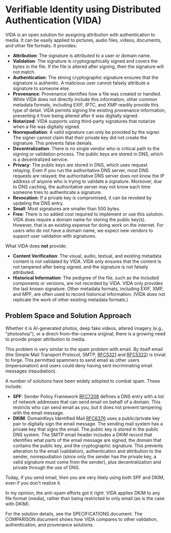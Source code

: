 # Verifiable Identity using Distributed Authentication (VIDA)

VIDA is an open solution for assigning attribution with authentication to media. It can be easily applied to pictures, audio files, videos, documents, and other file formats. It provides:
- **Attribution**: The signature is attributed to a user or domain name.
- **Validation**: The signature is cryptographically signed and covers the bytes in the file. If the file is altered after signing, then the signature will not match.
- **Authentication**: The strong cryptographic signature ensures that the signature is authentic. A malicious user cannot falsely attribute a signature to someone else.
- **Provenance**: Provenance identifies how a file was created or handled. While VIDA does not directly include this information, other common metadata formats, including EXIF, IPTC, and XMP readily provide this type of detail. VIDA permits signing the existing provenance information, preventing it from being altered after it was digitally signed.
- **Notarized**: VIDA supports using third-party signatures that notarize when a file was digitally signed.
- **Nonrepudiation**: A valid signature can only be provided by the signer. The signer cannot claim that their private key did not create the signature. This prevents false denials.
- **Decentralization**: There is no single vendor who is critical path to the signing or validation process. The public keys are stored in DNS, which is a decentralized service.
- **Privacy**: The public keys are stored in DNS, which uses request relaying. Even if you run the authoritative DNS server, most DNS requests are relayed; the authoritative DNS server does not know the IP address of anyone who is trying to validate a signature. Moreover, due to DNS caching, the authoritative server may not know each time someone tries to authenticate a signature.
- **Revocation**: If a private key is compromised, it can be revoked by updating the DNS entry.
- **Small**: Most signatures are smaller than 500 bytes.
- **Free**: There is no added cost required to implement or use this solution. VIDA does require a domain name for storing the public key(s). However, that is an existing expense for doing work on the internet. For users who do not have a domain name, we expect new vendors to support user validation with signatures.

What VIDA does **not** provide:
- **Content Verification**: The visual, audio, textual, and existing metadata content is not validated by VIDA. VIDA only ensures that the content is not tampered after being signed, and the signature is not falsely attributed.
- **Historical Information**: The pedigree of the file, such as the included components or versions, are not recorded by VIDA. VIDA only provides the last known signature. Other metadata formats, including EXIF, XMP, and MPF, are often used to record historical information. (VIDA does not replicate the work of other existing metadata formats.)

## Problem Space and Solution Approach
Whether it is AI-generated photos, deep fake videos, altered imagery (e.g., "photoshop"), or a direct-from-the-camera original, there is a growing need to provide proper attribution to media.

This problem is very similar to the spam problem with email. By itself email (the Simple Mail Transport Protocol, SMTP, [RFC5321](https://datatracker.ietf.org/doc/html/rfc5321) and [RFC5322](https://datatracker.ietf.org/doc/html/rfc5322)) is trivial to forge. This permitted spammers to send email as other users (impersonation) and users could deny having sent incriminating email messages (repudiation).

A number of solutions have been widely adopted to combat spam. These include:
- **SPF**: Sender Policy Framework [RFC7208](https://datatracker.ietf.org/doc/html/rfc7208) defines a DNS entry with a list of network addresses that can send email on behalf of a domain. This restricts who can send email as you, but it does not prevent tampering with the email message.
- **DKIM**: DomainKeys Identified Mail [RFC6376](https://datatracker.ietf.org/doc/html/rfc6376) uses a public/private key pair to digitally sign the email message. The sending mail system has a private key that signs the email. The public key is stored in the public DNS system. The SMTP email header includes a DKIM record that identifies what parts of the email message are signed, the domain that contains the public key, and the cryptographic signature. This prevents alteration to the email (validation), authentication and attribution to the sender, nonrepudiation (since only the sender has the private key, a valid signature must come from the sender), plus decentralization and private through the use of DNS.

Today, if you send email, then you are very likely using both SPF and DKIM, even if you don't realize it.

In my opinion, the anti-spam efforts got it right. VIDA applies DKIM to any file format (media), rather than being restricted to only email (as is the case with DKIM).

For the solution details, see the SPECIFICATIONS document. The COMPARISON document shows how VIDA compares to other validation, authentication, and provenance solutions.

